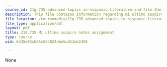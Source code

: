 ```yaml
---
course_id: 21g-735-advanced-topics-in-hispanic-literature-and-film-the-films-of-luis-bunuel-fall-2013
description: This file contains information regarding mi ultimo suspiro notes assignment.
file_location: /coursemedia/21g-735-advanced-topics-in-hispanic-literature-and-film-the-films-of-luis-bunuel-fall-2013/6d35e85cb85c534034abe5ad11eb2458_MIT21G_735F13_ultimo_asgn.pdf
file_type: application/pdf
layout: pdf
title: 21G.735 Mi ultimo suspiro notes assignment
type: course
uid: 6d35e85cb85c534034abe5ad11eb2458

---
```

None